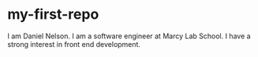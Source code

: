# my-first-repo
I am Daniel Nelson. 
I am a software engineer at Marcy Lab School.
I have a strong interest in front end development.
